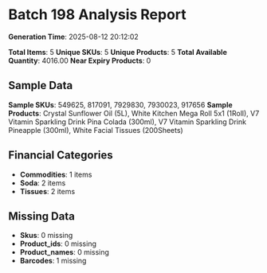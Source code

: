 # Batch 198 Analysis Report

**Generation Time**: 2025-08-12 20:12:02

**Total Items**: 5
**Unique SKUs**: 5
**Unique Products**: 5
**Total Available Quantity**: 4016.00
**Near Expiry Products**: 0

## Sample Data
**Sample SKUs**: 549625, 817091, 7929830, 7930023, 917656
**Sample Products**: Crystal Sunflower Oil (5L), White Kitchen Mega Roll 5x1 (1Roll), V7 Vitamin Sparkling Drink Pina Colada (300ml), V7 Vitamin Sparkling Drink Pineapple (300ml), White Facial Tissues (200Sheets)

## Financial Categories
- **Commodities**: 1 items
- **Soda**: 2 items
- **Tissues**: 2 items

## Missing Data
- **Skus**: 0 missing
- **Product_ids**: 0 missing
- **Product_names**: 0 missing
- **Barcodes**: 1 missing
